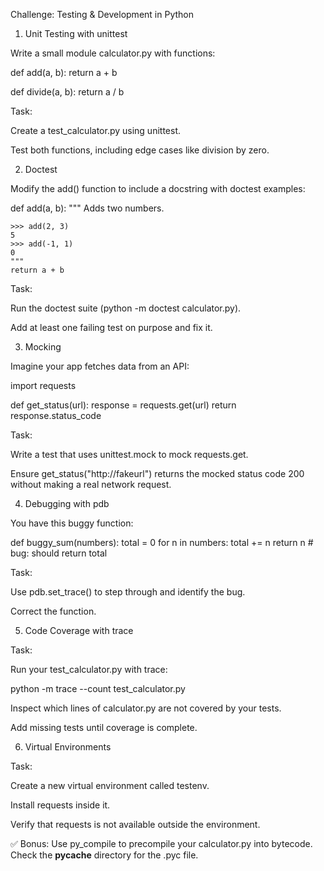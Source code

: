 Challenge: Testing & Development in Python
1. Unit Testing with unittest

Write a small module calculator.py with functions:

def add(a, b):
    return a + b

def divide(a, b):
    return a / b


Task:

Create a test_calculator.py using unittest.

Test both functions, including edge cases like division by zero.

2. Doctest

Modify the add() function to include a docstring with doctest examples:

def add(a, b):
    """
    Adds two numbers.

    >>> add(2, 3)
    5
    >>> add(-1, 1)
    0
    """
    return a + b


Task:

Run the doctest suite (python -m doctest calculator.py).

Add at least one failing test on purpose and fix it.

3. Mocking

Imagine your app fetches data from an API:

import requests

def get_status(url):
    response = requests.get(url)
    return response.status_code


Task:

Write a test that uses unittest.mock to mock requests.get.

Ensure get_status("http://fakeurl") returns the mocked status code 200 without making a real network request.

4. Debugging with pdb

You have this buggy function:

def buggy_sum(numbers):
    total = 0
    for n in numbers:
        total += n
    return n   # bug: should return total


Task:

Use pdb.set_trace() to step through and identify the bug.

Correct the function.

5. Code Coverage with trace

Task:

Run your test_calculator.py with trace:

python -m trace --count test_calculator.py


Inspect which lines of calculator.py are not covered by your tests.

Add missing tests until coverage is complete.

6. Virtual Environments

Task:

Create a new virtual environment called testenv.

Install requests inside it.

Verify that requests is not available outside the environment.

✅ Bonus: Use py_compile to precompile your calculator.py into bytecode. Check the __pycache__ directory for the .pyc file.